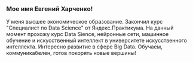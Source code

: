 ### Мое имя Евгений Харченко!

У меня высшее экономическое образование. Закончил курс "Специалист по Data Science" от Яндекс.Практикума. 
На данный момент прохожу курс Data Sience, нейронные сети, машинное обучение и искусственный интеллект в университете искусственного интеллекта. 
Интересно развитие в сфере Big Data. Обучаем, коммуникабелен, готов покорять новые вершины!
